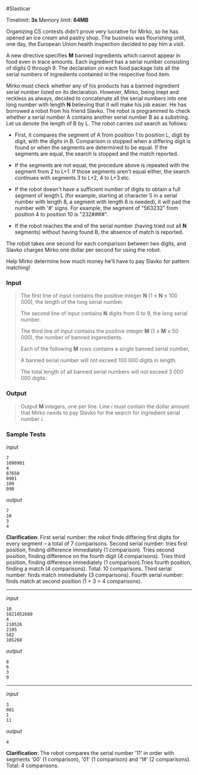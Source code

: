 #Slasticar

Timelimit: **3s** Memory limit: **64MB**

Organizing CS contests didn't prove very lucrative for Mirko, so he has
opened an ice cream and pastry shop. The business was flourishing until,
one day, the European Union health inspection decided to pay him a
visit.

A new directive specifies **M** banned ingredients which cannot appear
in food even in trace amounts. Each ingredient has a serial number
consisting of digits 0 through 9. The declaration on each food package
lists all the serial numbers of ingredients contained in the respective
food item.

Mirko must check whether any of his products has a banned ingredient
serial number listed on its declaration. However, Mirko, being inept and
reckless as always, decided to concatenate all the serial numbers into
one long number with length **N** believing that it will make his job
easier. He has borrowed a robot from his friend Slavko. The robot is
programmed to check whether a serial number A contains another serial
number B as a substring. Let us denote the length of B by L. The robot
carries out search as follows:

-   First, it compares the segment of A from position 1 to position L,
    digit by digit, with the digits in B. Comparison is stopped when a
    differing digit is found or when the segments are determined to be
    equal. If the segments are equal, the search is stopped and the
    match reported.

-   If the segments are not equal, the procedure above is repeated with
    the segment from 2 to L+1. If those segments aren't equal either,
    the search continues with segments 3 to L+2, 4 to L+3 etc.

-   If the robot doesn't have a sufficient number of digits to obtain a
    full segment of length L (for example, starting at character 5 in a
    serial number with length 8, a segment with length 6 is needed), it
    will pad the number with '\#' signs. For example, the segment of
    "563232" from position 4 to position 10 is "232\#\#\#\#".

-   If the robot reaches the end of the serial number (having tried out
    all **N** segments) without having found B, the absence of match is
    reported.

The robot takes one second for each comparison between two digits, and
Slavko charges Mirko one dollar per second for using the robot.

Help Mirko determine how much money he'll have to pay Slavko for pattern
matching!

### Input
> The first line of input contains the positive integer **N** (1 ≤ **N** ≤
> 100 000), the length of the long serial number.
>
> The second line of input contains **N** digits from 0 to 9, the long
> serial number.
>
> The third line of input contains the positive integer **M** (1 ≤ **M** ≤
> 50 000), the number of banned ingeredients.
>
> Each of the following **M** rows contains a single banned serial number,
>
> A banned serial number will not exceed 100 000 digits in length.
>
> The total length of all banned serial numbers will not exceed 3 000 000
> digits.

### Output
> Output **M** integers, one per line. Line *i* must contain the dollar
> amount that Mirko needs to pay Slavko for the search for ingredient
> serial number *i*.

### Sample Tests
_input_

```
7
1090901
4
87650
0901
109
090
```

_output_

```
7
10
3
4
```

**Clarification**: First serial number: the robot finds differing first digits for every segment – a total of 7 comparisons.
Second serial number: tries first position, finding difference immediately (1 comparison). Tries second position, finding difference on the fourth digit (4 comparisons). Tries third position, finding difference immediately (1 comparison).Tries fourth position, finding a match (4 comparisons). Total: 10 comparisons.
Third serial number: finds match immediately (3 comparisons).
Fourth serial number: finds match at second position (1 + 3 = 4 comparisons).

---


_input_

```
10
5821052680
4
210526
2105
582
105268
```

_output_

```
8
6
3
9
```

---

_input_

```
3
001
1
11
```

_output_
```
4
```

**Clarification**: The robot compares the serial number '11' in order with segments '00' (1
comparison), '01' (1 comparison) and '1\#' (2 comparisons). Total: 4
comparisons.